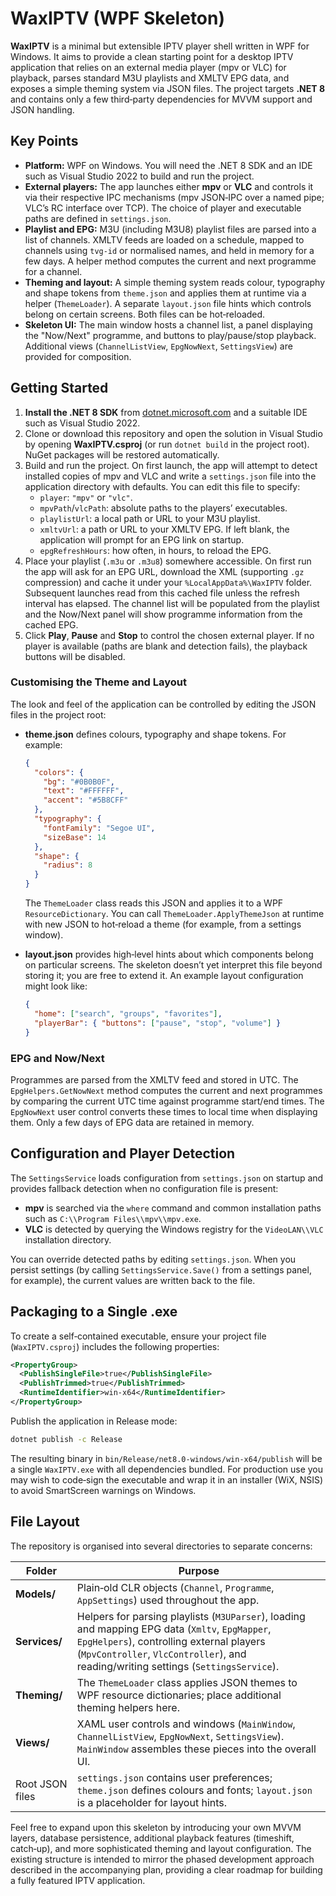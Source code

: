 # WaxIPTV (WPF Skeleton)

**WaxIPTV** is a minimal but extensible IPTV player shell written in WPF for
Windows.  It aims to provide a clean starting point for a desktop IPTV
application that relies on an external media player (mpv or VLC) for
playback, parses standard M3U playlists and XMLTV EPG data, and exposes a
simple theming system via JSON files.  The project targets **.NET 8** and
contains only a few third‑party dependencies for MVVM support and JSON
handling.

## Key Points

- **Platform:** WPF on Windows.  You will need the .NET 8 SDK and an IDE
  such as Visual Studio 2022 to build and run the project.
- **External players:** The app launches either **mpv** or **VLC** and
  controls it via their respective IPC mechanisms (mpv JSON‑IPC over a
  named pipe; VLC’s RC interface over TCP).  The choice of player and
  executable paths are defined in `settings.json`.
- **Playlist and EPG:** M3U (including M3U8) playlist files are parsed
  into a list of channels.  XMLTV feeds are loaded on a schedule, mapped
  to channels using `tvg-id` or normalised names, and held in memory for
  a few days.  A helper method computes the current and next programme for
  a channel.
- **Theming and layout:** A simple theming system reads colour, typography
  and shape tokens from `theme.json` and applies them at runtime via a
  helper (`ThemeLoader`).  A separate `layout.json` file hints which
  controls belong on certain screens.  Both files can be hot‑reloaded.
- **Skeleton UI:** The main window hosts a channel list, a panel
  displaying the "Now/Next" programme, and buttons to play/pause/stop
  playback.  Additional views (`ChannelListView`, `EpgNowNext`,
  `SettingsView`) are provided for composition.

## Getting Started

1. **Install the .NET 8 SDK** from [dotnet.microsoft.com](https://dotnet.microsoft.com/download) and a suitable IDE such as Visual Studio 2022.
2. Clone or download this repository and open the solution in Visual Studio by opening **WaxIPTV.csproj** (or run `dotnet build` in the project root).  NuGet packages will be restored automatically.
3. Build and run the project.  On first launch, the app will attempt to detect installed copies of mpv and VLC and write a `settings.json` file into the application directory with defaults.  You can edit this file to specify:
   - `player`: `"mpv"` or `"vlc"`.
   - `mpvPath`/`vlcPath`: absolute paths to the players’ executables.
   - `playlistUrl`: a local path or URL to your M3U playlist.
   - `xmltvUrl`: a path or URL to your XMLTV EPG. If left blank, the application will prompt for an EPG link on startup.
   - `epgRefreshHours`: how often, in hours, to reload the EPG.
4. Place your playlist (`.m3u` or `.m3u8`) somewhere accessible. On first run the app will ask for an EPG URL, download the XML (supporting `.gz` compression) and cache it under your `%LocalAppData%\WaxIPTV` folder. Subsequent launches read from this cached file unless the refresh interval has elapsed. The channel list will be populated from the playlist and the Now/Next panel will show programme information from the cached EPG.
5. Click **Play**, **Pause** and **Stop** to control the chosen external player.  If no player is available (paths are blank and detection fails), the playback buttons will be disabled.

### Customising the Theme and Layout

The look and feel of the application can be controlled by editing the JSON files in the project root:

- **theme.json** defines colours, typography and shape tokens.  For example:

  ```json
  {
    "colors": {
      "bg": "#0B0B0F",
      "text": "#FFFFFF",
      "accent": "#5B8CFF"
    },
    "typography": {
      "fontFamily": "Segoe UI",
      "sizeBase": 14
    },
    "shape": {
      "radius": 8
    }
  }
  ```

  The `ThemeLoader` class reads this JSON and applies it to a WPF
  `ResourceDictionary`.  You can call `ThemeLoader.ApplyThemeJson` at
  runtime with new JSON to hot‑reload a theme (for example, from a
  settings window).

- **layout.json** provides high‑level hints about which components belong
  on particular screens.  The skeleton doesn’t yet interpret this file
  beyond storing it; you are free to extend it.  An example layout
  configuration might look like:

  ```json
  {
    "home": ["search", "groups", "favorites"],
    "playerBar": { "buttons": ["pause", "stop", "volume"] }
  }
  ```

### EPG and Now/Next

Programmes are parsed from the XMLTV feed and stored in UTC.  The
`EpgHelpers.GetNowNext` method computes the current and next programmes by
comparing the current UTC time against programme start/end times.  The
`EpgNowNext` user control converts these times to local time when
displaying them.  Only a few days of EPG data are retained in memory.

## Configuration and Player Detection

The `SettingsService` loads configuration from `settings.json` on startup
and provides fallback detection when no configuration file is present:

- **mpv** is searched via the `where` command and common installation
  paths such as `C:\\Program Files\\mpv\\mpv.exe`.
- **VLC** is detected by querying the Windows registry for the
  `VideoLAN\\VLC` installation directory.

You can override detected paths by editing `settings.json`.  When you
persist settings (by calling `SettingsService.Save()` from a settings
panel, for example), the current values are written back to the file.

## Packaging to a Single .exe

To create a self‑contained executable, ensure your project file
(`WaxIPTV.csproj`) includes the following properties:

```xml
<PropertyGroup>
  <PublishSingleFile>true</PublishSingleFile>
  <PublishTrimmed>true</PublishTrimmed>
  <RuntimeIdentifier>win-x64</RuntimeIdentifier>
</PropertyGroup>
```

Publish the application in Release mode:

```bash
dotnet publish -c Release
```

The resulting binary in `bin/Release/net8.0-windows/win-x64/publish` will be a single
`WaxIPTV.exe` with all dependencies bundled.  For production use you may wish to
code‑sign the executable and wrap it in an installer (WiX, NSIS) to avoid
SmartScreen warnings on Windows.

## File Layout

The repository is organised into several directories to separate concerns:

| Folder             | Purpose |
|--------------------|---------|
| **Models/**        | Plain‑old CLR objects (`Channel`, `Programme`, `AppSettings`) used throughout the app. |
| **Services/**      | Helpers for parsing playlists (`M3UParser`), loading and mapping EPG data (`Xmltv`, `EpgMapper`, `EpgHelpers`), controlling external players (`MpvController`, `VlcController`), and reading/writing settings (`SettingsService`). |
| **Theming/**       | The `ThemeLoader` class applies JSON themes to WPF resource dictionaries; place additional theming helpers here. |
| **Views/**         | XAML user controls and windows (`MainWindow`, `ChannelListView`, `EpgNowNext`, `SettingsView`).  `MainWindow` assembles these pieces into the overall UI. |
| Root JSON files    | `settings.json` contains user preferences; `theme.json` defines colours and fonts; `layout.json` is a placeholder for layout hints. |

Feel free to expand upon this skeleton by introducing your own MVVM layers,
database persistence, additional playback features (timeshift, catch‑up),
and more sophisticated theming and layout configuration.  The existing
structure is intended to mirror the phased development approach described
in the accompanying plan, providing a clear roadmap for building a fully
featured IPTV application.